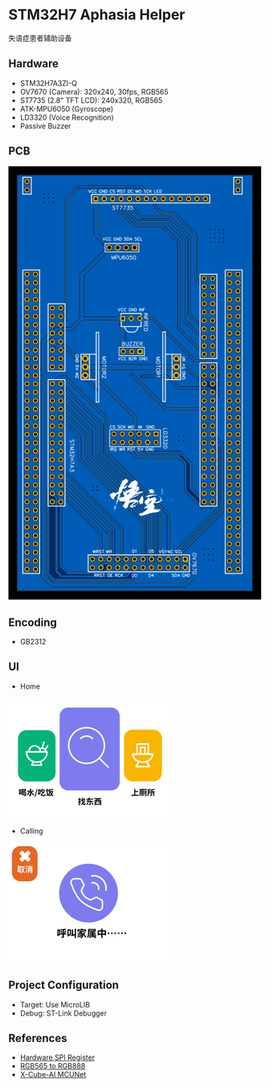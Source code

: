 # STM32H7 Aphasia Helper
失语症患者辅助设备

## Hardware
- STM32H7A3ZI-Q
- OV7670 (Camera): 320x240, 30fps, RGB565
- ST7735 (2.8" TFT LCD): 240x320, RGB565
- ATK-MPU6050 (Gyroscope)
- LD3320 (Voice Recognition)
- Passive Buzzer

## PCB
![](./imgs/PCB.svg)

## Encoding
- GB2312

## UI
- Home 

![](./imgs/UI/choose_camera.jpg)

- Calling

![](./imgs/UI/call_camera.jpg)

## Project Configuration
- Target: Use MicroLIB
- Debug: ST-Link Debugger

## References
- [Hardware SPI Register](https://www.armbbs.cn/forum.php?mod=viewthread&tid=117991)
- [RGB565 to RGB888](https://stackoverflow.com/questions/2442576/how-does-one-convert-16-bit-rgb565-to-24-bit-rgb888)
- [X-Cube-AI MCUNet](https://github.com/mit-han-lab/mcunet)
